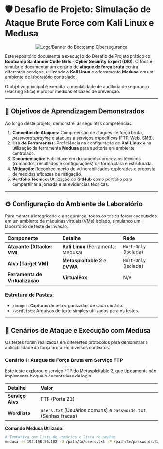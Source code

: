 # 🛡️ Desafio de Projeto: Simulação de Ataque Brute Force com Kali Linux e Medusa

<p align="center">
  <img src="https://assets.dio.me/C_w739DMTY1XPvnkcaSY7doWFM9I5MREIuft-gfwJDY/f:webp/h:120/q:80/L3RyYWNrcy83MGI2Y2EwOC0xZDdlLTQxNTctYmI0OC05NmMxMTY0ZmQ3ZTcucG5n" alt="Logo/Banner do Bootcamp Cibersegurança">
</p>

Este repositório documenta a execução do Desafio de Projeto prático do **Bootcamp Santander Code Girls - Cyber Security Expert (DIO)**. O foco é simular e documentar um cenário de **ataque de força bruta** contra diferentes serviços, utilizando o **Kali Linux** e a ferramenta **Medusa** em um ambiente de laboratório controlado.

O objetivo principal é exercitar a mentalidade de auditoria de segurança (Hacking Ético) e propor medidas eficazes de prevenção.

---

## 🎯 Objetivos de Aprendizagem Demonstrados

Ao longo deste projeto, demonstrei as seguintes competências:

1.  **Conceitos de Ataques:** Compreensão de ataques de força bruta, *password spraying* e ataques a serviços específicos (FTP, Web, SMB).
2.  **Uso de Ferramentas:** Proficiência na configuração do **Kali Linux** e na utilização da ferramenta **Medusa** para auditoria em ambiente controlado.
3.  **Documentação:** Habilidade em documentar processos técnicos (comandos, resultados e configurações) de forma clara e estruturada.
4.  **Mitigação:** Reconhecimento de vulnerabilidades exploradas e proposta de medidas eficazes de mitigação.
5.  **Portfólio Técnico:** Utilização do **GitHub** como portfólio para compartilhar a jornada e as evidências técnicas.

---

## ⚙️ Configuração do Ambiente de Laboratório

Para manter a integridade e a segurança, todos os testes foram executados em um ambiente de máquinas virtuais (VMs) isolado, simulando um laboratório de teste de invasão.

| Componente | Detalhe | Rede |
| :--- | :--- | :--- |
| **Atacante (Attacker VM)** | **Kali Linux** (Ferramenta: Medusa) | `Host-Only` (Isolada) |
| **Alvo (Target VM)** | **Metasploitable 2** e **DVWA** | `Host-Only` (Isolada) |
| **Ferramenta de Virtualização** | **VirtualBox** | N/A |

### Estrutura de Pastas:

* `/images`: Capturas de tela organizadas de cada cenário.
* `/wordlists`: Arquivos de texto simples utilizados para os testes.

---

## 🧪 Cenários de Ataque e Execução com Medusa

Os testes foram realizados em diferentes protocolos para demonstrar a aplicabilidade da força bruta em diversos contextos.

### Cenário 1: Ataque de Força Bruta em Serviço FTP

Este teste explorou o serviço FTP do Metasploitable 2, que tipicamente não implementa bloqueio de tentativas de login.

| Detalhe | Valor |
| :--- | :--- |
| **Serviço Alvo** | FTP (Porta 21) |
| **Wordlists** | `users.txt` (Usuários comuns) e `passwords.txt` (Senhas fracas) |

**Comando Medusa Utilizado:**

```bash
# Tentativa com lista de usuários e lista de senhas
medusa -H 192.168.56.102 -U /path/to/users.txt -P /path/to/passwords.txt -M ftp
